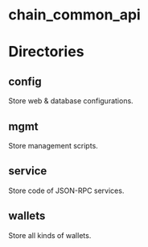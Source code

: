 # chain_common_api

# Directories

## config
  Store web & database configurations.

## mgmt
  Store management scripts.

## service
  Store code of JSON-RPC services.

## wallets
  Store all kinds of wallets.


